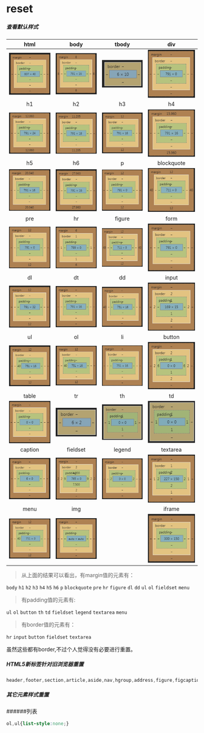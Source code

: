 # reset

##### 查看默认样式

| html | body | tbody | div |
| :---: | :---: | :---: | :---: |
| ![](/assets/html.png) | ![](/assets/body.png) | ![](/assets/tbody.png) | ![](/assets/div.png) |
| h1 | h2 | h3 | h4 |
| ![](/assets/h1.png) | ![](/assets/h2.png) | ![](/assets/h3.png) | ![](/assets/h4.png) |
| h5 | h6 | p | blockquote |
| ![](/assets/h5.png) | ![](/assets/h6.png) | ![](/assets/p.png) | ![](/assets/blockquote.png) |
| pre | hr | figure | form |
| ![](/assets/pre.png) | ![](/assets/hr.png) | ![](/assets/figure.png) | ![](/assets/form.png) |
| dl | dt | dd | input |
| ![](/assets/dl.png) | ![](/assets/dt.png) | ![](/assets/dd.png) | ![](/assets/input.png) |
| ul | ol | li | button |
| ![](/assets/ul.png) | ![](/assets/ol.png) | ![](/assets/li.png) | ![](/assets/button.png) |
| table | tr | th | td |
| ![](/assets/table.png) | ![](/assets/tr.png) | ![](/assets/th.png) | ![](/assets/td.png) |
| caption | fieldset | legend | textarea |
| ![](/assets/caption.png) | ![](/assets/fieldset.png) | ![](/assets/legend.png) | ![](/assets/textarea.png) |
| menu | img |  | iframe |
| ![](/assets/menu.png) | ![](/assets/img.png) |  | ![](/assets/iframe.png) |

> 从上面的结果可以看出，有margin值的元素有：

`body` `h1` `h2` `h3` `h4` `h5` `h6` `p` `blockquote` `pre` `hr` `figure` `dl` `dd` `ul` `ol` `fieldset` `menu`

> 有padding值的元素有:

`ul` `ol` `button` `th` `td` `fieldset` `legend` `textarea` `menu`

> 有border值的元素有：

`hr` `input` `button` `fieldset` `textarea`

虽然这些都有border,不过个人觉得没有必要进行重置。

##### HTML5新标签针对旧浏览器重置

```css
header,footer,section,article,aside,nav,hgroup,address,figure,figcaption,menu,details{display:block;}
```

##### 其它元素样式重置

######列表
```css
ol,ul{list-style:none;}
```


